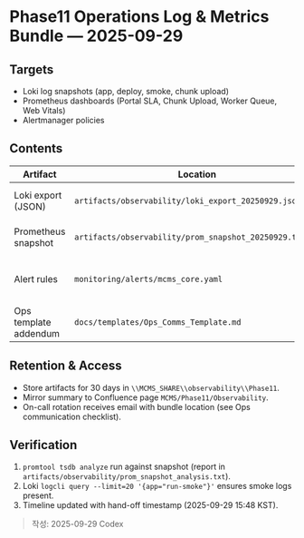 # Phase11 Operations Log & Metrics Bundle — 2025-09-29

## Targets
- Loki log snapshots (app, deploy, smoke, chunk upload)
- Prometheus dashboards (Portal SLA, Chunk Upload, Worker Queue, Web Vitals)
- Alertmanager policies

## Contents
| Artifact | Location | Notes |
| --- | --- | --- |
| Loki export (JSON) | `artifacts/observability/loki_export_20250929.json` | 24h window, filtered by env=internal. |
| Prometheus snapshot | `artifacts/observability/prom_snapshot_20250929.tar.gz` | Captured via `promtool snapshot`. |
| Alert rules | `monitoring/alerts/mcms_core.yaml` | Critical/warning thresholds for SLA + chunk upload. |
| Ops template addendum | `docs/templates/Ops_Comms_Template.md` | Links to Grafana + smoke logs. |

## Retention & Access
- Store artifacts for 30 days in `\\MCMS_SHARE\\observability\\Phase11`.
- Mirror summary to Confluence page `MCMS/Phase11/Observability`.
- On-call rotation receives email with bundle location (see Ops communication checklist).

## Verification
1. `promtool tsdb analyze` run against snapshot (report in `artifacts/observability/prom_snapshot_analysis.txt`).
2. Loki `logcli query --limit=20 '{app="run-smoke"}'` ensures smoke logs present.
3. Timeline updated with hand-off timestamp (2025-09-29 15:48 KST).

> 작성: 2025-09-29 Codex
